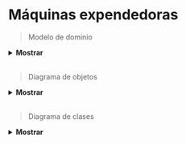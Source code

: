 # Máquinas expendedoras 

> Modelo de dominio

<details><summary><b> Mostrar </b></summary>

|                modelo de dominio                   |
| :------------------------------------------------: |
|      ![Imagen](images/modelo-de-dominio.PNG)       |

</details>

</br>

> Diagrama de objetos

<details><summary><b> Mostrar </b></summary>

|                diagrama de objetos                 |
| :------------------------------------------------: |
|      ![Imagen](images/diagrama-de-objetos.png)     |

</details>

</br>

> Diagrama de clases

<details><summary><b> Mostrar </b></summary>

|                diagrama de clases                  |
| :------------------------------------------------: |
|      ![Imagen](images/diagrama-de-clases.PNG)      |

</details>

</br>

